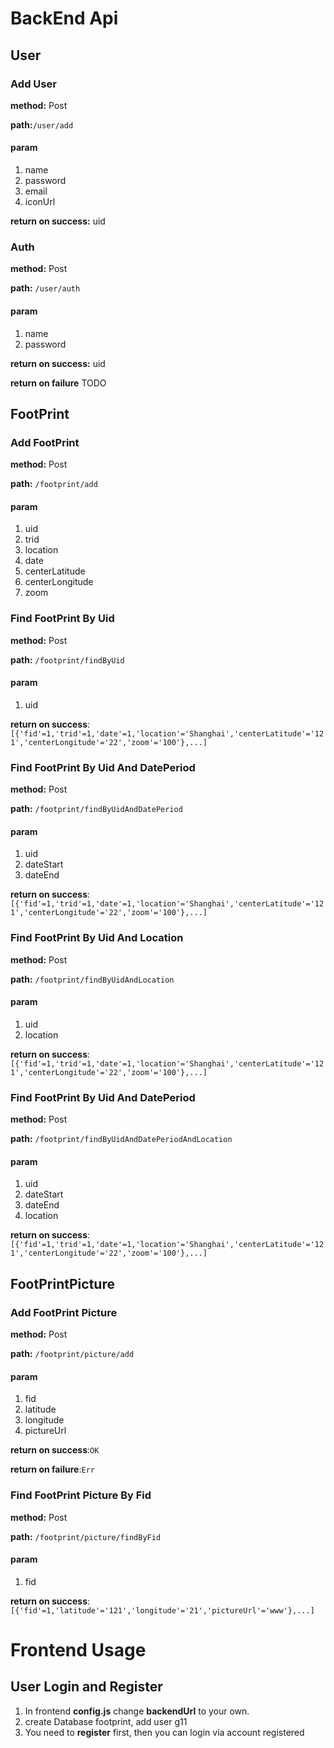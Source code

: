 # BackEnd Api

## User

### Add User

**method:** Post

**path:**`/user/add`

#### param

1. name
2. password
3. email
4. iconUrl

**return on success:** uid

### Auth

**method:** Post

**path:** `/user/auth`

#### param

1. name
2. password

**return on success:** uid

**return on failure** TODO

## FootPrint

### Add FootPrint

**method:** Post

**path:** `/footprint/add`

#### param

1. uid
2. trid
3. location
4. date
5. centerLatitude
6. centerLongitude
7. zoom

### Find FootPrint By Uid

**method:** Post

**path:** `/footprint/findByUid`

#### param

1. uid

**return on success**:`[{'fid'=1,'trid'=1,'date'=1,'location'='Shanghai','centerLatitude'='121','centerLongitude'='22','zoom'='100'},...]`

### Find FootPrint By Uid And DatePeriod

**method:** Post

**path:** `/footprint/findByUidAndDatePeriod`

#### param

1. uid
2. dateStart
3. dateEnd

**return on success**:`[{'fid'=1,'trid'=1,'date'=1,'location'='Shanghai','centerLatitude'='121','centerLongitude'='22','zoom'='100'},...]`

### Find FootPrint By Uid And Location

**method:** Post

**path:** `/footprint/findByUidAndLocation`

#### param

1. uid
2. location

**return on success**:`[{'fid'=1,'trid'=1,'date'=1,'location'='Shanghai','centerLatitude'='121','centerLongitude'='22','zoom'='100'},...]`

### Find FootPrint By Uid And DatePeriod

**method:** Post

**path:** `/footprint/findByUidAndDatePeriodAndLocation`

#### param

1. uid
2. dateStart
3. dateEnd
4. location

**return on success**:`[{'fid'=1,'trid'=1,'date'=1,'location'='Shanghai','centerLatitude'='121','centerLongitude'='22','zoom'='100'},...]`

## FootPrintPicture

### Add FootPrint Picture

**method:** Post

**path:** `/footprint/picture/add`

#### param

1. fid
2. latitude
3. longitude
4. pictureUrl

**return on success**:`OK`

**return on failure**:`Err`

### Find FootPrint Picture By Fid

**method:** Post

**path:** `/footprint/picture/findByFid`

#### param

1. fid

**return on success**:`[{'fid'=1,'latitude'='121','longitude'='21','pictureUrl'='www'},...]`

# Frontend Usage

## User Login and Register

1. In frontend  **config.js**  change **backendUrl** to your own.
2. create Database footprint, add user g11
3. You need to **register** first, then you can login via account registered